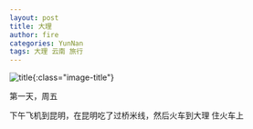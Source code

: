 ```yaml
---
layout: post
title: 大理
author: fire
categories: YunNan 
tags: 大理 云南 旅行
---
```


![title](https://image.sideproject.cn/title/title_105.jpg){:class="image-title"}

第一天，周五

下午飞机到昆明，在昆明吃了过桥米线，然后火车到大理
住火车上